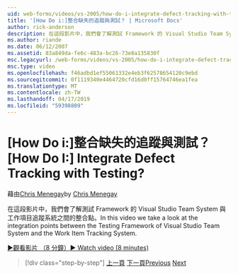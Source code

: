 ```yaml
---
uid: web-forms/videos/vs-2005/how-do-i-integrate-defect-tracking-with-testing
title: '[How Do i:]整合缺失的追蹤與測試？ | Microsoft Docs'
author: rick-anderson
description: 在這段影片中，我們會了解測試 Framework 的 Visual Studio Team System 與工作項目追蹤系統之間的整合點。
ms.author: riande
ms.date: 06/12/2007
ms.assetid: 83a849da-fe6c-483a-bc26-73e8a135830f
msc.legacyurl: /web-forms/videos/vs-2005/how-do-i-integrate-defect-tracking-with-testing
msc.type: video
ms.openlocfilehash: f46adbd1ef55061332e4eb3f62578654120c9ebd
ms.sourcegitcommit: 0f1119340e4464720cfd16d0ff15764746ea1fea
ms.translationtype: MT
ms.contentlocale: zh-TW
ms.lasthandoff: 04/17/2019
ms.locfileid: "59398809"
---
```

# <a name="how-do-i-integrate-defect-tracking-with-testing"></a><span data-ttu-id="a5fdf-104">[How Do i:]整合缺失的追蹤與測試？</span><span class="sxs-lookup"><span data-stu-id="a5fdf-104">[How Do I:] Integrate Defect Tracking with Testing?</span></span>

<span data-ttu-id="a5fdf-105">藉由[Chris Menegay](https://twitter.com/CMenegay)</span><span class="sxs-lookup"><span data-stu-id="a5fdf-105">by [Chris Menegay](https://twitter.com/CMenegay)</span></span>

<span data-ttu-id="a5fdf-106">在這段影片中，我們會了解測試 Framework 的 Visual Studio Team System 與工作項目追蹤系統之間的整合點。</span><span class="sxs-lookup"><span data-stu-id="a5fdf-106">In this video we take a look at the integration points between the Testing Framework of Visual Studio Team System and the Work Item Tracking System.</span></span>

[<span data-ttu-id="a5fdf-107">&#9654;觀看影片 （8 分鐘）</span><span class="sxs-lookup"><span data-stu-id="a5fdf-107">&#9654; Watch video (8 minutes)</span></span>](https://channel9.msdn.com/Blogs/ASP-NET-Site-Videos/how-do-i-integrate-defect-tracking-with-testing)

> [!div class="step-by-step"]
> <span data-ttu-id="a5fdf-108">[上一頁](the-effects-of-viewstate.md)
> [下一頁](how-do-i-create-my-own-bug-work-item.md)</span><span class="sxs-lookup"><span data-stu-id="a5fdf-108">[Previous](the-effects-of-viewstate.md)
[Next](how-do-i-create-my-own-bug-work-item.md)</span></span>
